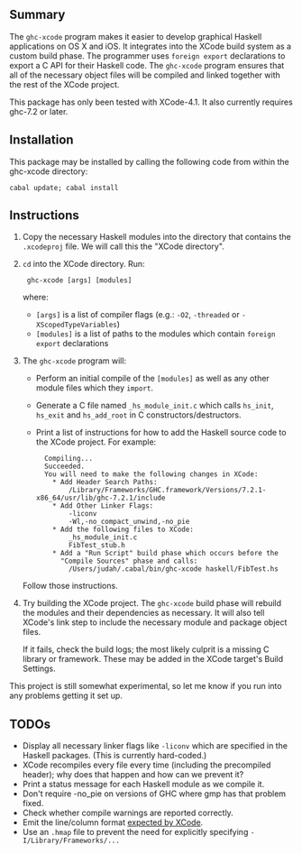 ## Summary

The `ghc-xcode` program makes it easier to develop 
graphical Haskell applications on OS X and iOS.
It integrates into the XCode build system as a custom build
phase.  The programmer uses `foreign export` 
declarations to export a C API for their Haskell
code.  The `ghc-xcode` program ensures that all of the
necessary object files will be compiled and linked together 
with the rest of the XCode project.

This package has only been tested with XCode-4.1.  It also 
currently requires ghc-7.2 or later.

## Installation

This package may be installed by calling the following code from within the
ghc-xcode directory:

    cabal update; cabal install 

## Instructions

1. Copy the necessary Haskell modules into the directory that contains the
`.xcodeproj` file.  We will call this the "XCode directory".

2. `cd` into the XCode directory.  Run:

        ghc-xcode [args] [modules]

    where:

    - `[args]` is a list of compiler flags (e.g.: `-O2`, `-threaded` or `-XScopedTypeVariables`)
    - `[modules]` is a list of paths to the modules which contain `foreign export` declarations

3. The `ghc-xcode` program will:
    - Perform an initial compile of the `[modules]` as well as any
other module files which they `import`.  
    - Generate a C file named `_hs_module_init.c` which calls
      `hs_init`, `hs_exit` and `hs_add_root` in C constructors/destructors.
    - Print a list of instructions for how to
    add the Haskell source code to the XCode project.  For example:

            Compiling...
            Succeeded.
            You will need to make the following changes in XCode:
              * Add Header Search Paths:
                  /Library/Frameworks/GHC.framework/Versions/7.2.1-x86_64/usr/lib/ghc-7.2.1/include
              * Add Other Linker Flags:
                  -liconv
                  -Wl,-no_compact_unwind,-no_pie
              * Add the following files to XCode:
                  _hs_module_init.c
                  FibTest_stub.h
              * Add a "Run Script" build phase which occurs before the
                "Compile Sources" phase and calls: 
                  /Users/judah/.cabal/bin/ghc-xcode haskell/FibTest.hs
            
    Follow those instructions.

4. Try building the XCode project.  The `ghc-xcode` build phase will rebuild
the modules and their dependencies as necessary.  It will also tell
XCode's link step to include the 
necessary module and package object files.
    
    If it fails, check the build logs; the most likely culprit is a missing C
    library or framework.  These may be added in the XCode target's Build
    Settings.

This project is still somewhat experimental, so let me know if you run into
any problems getting it set up.

## TODOs
- Display all necessary linker flags like `-liconv` which are specified in the
  Haskell packages.  (This is currently hard-coded.)
- XCode recompiles every file every time (including the precompiled header);
  why does that happen and how can we prevent it?
- Print a status message for each Haskell module as we compile it.
- Don't require -no_pie on versions of GHC where gmp has that problem fixed.
- Check whether compile warnings are reported correctly.
- Emit the line/column format 
  [expected by
  XCode](http://shazronatnitobi.wordpress.com/2010/12/04/xcode-shell-build-phase-reporting-of-errors).
- Use an `.hmap` file to prevent the need for explicitly specifying `-I/Library/Frameworks/...`
